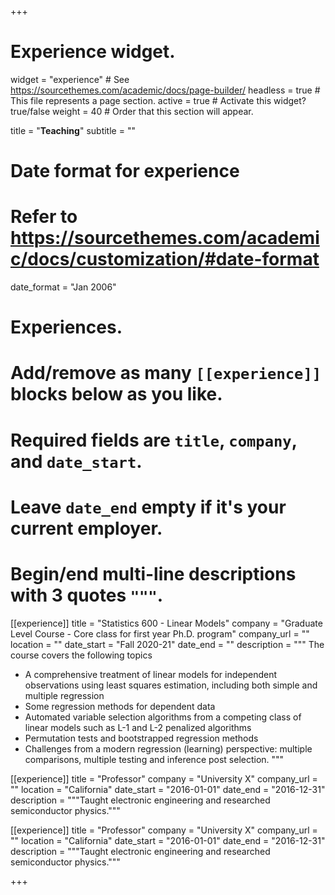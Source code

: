 +++
# Experience widget.
widget = "experience"  # See https://sourcethemes.com/academic/docs/page-builder/
headless = true  # This file represents a page section.
active = true  # Activate this widget? true/false
weight = 40  # Order that this section will appear.

title = "**Teaching**"
subtitle = ""

# Date format for experience
#   Refer to https://sourcethemes.com/academic/docs/customization/#date-format
date_format = "Jan 2006"

# Experiences.
#   Add/remove as many `[[experience]]` blocks below as you like.
#   Required fields are `title`, `company`, and `date_start`.
#   Leave `date_end` empty if it's your current employer.
#   Begin/end multi-line descriptions with 3 quotes `"""`.
[[experience]]
  title = "Statistics 600 - Linear Models"
  company = "Graduate Level Course - Core class for first year Ph.D. program"
  company_url = ""
  location = ""
  date_start = "Fall 2020-21"
  date_end = ""
  description = """ The course covers the following topics

  * A comprehensive treatment of linear models for independent observations using least squares estimation, including both simple and multiple regression
  * Some regression methods for dependent data
  * Automated variable selection algorithms from a competing class of linear models such as L-1 and L-2 penalized algorithms
  * Permutation tests and bootstrapped regression methods
  * Challenges from a modern regression (learning) perspective: multiple comparisons, multiple testing and inference post selection. """

[[experience]]
  title = "Professor"
  company = "University X"
  company_url = ""
  location = "California"
  date_start = "2016-01-01"
  date_end = "2016-12-31"
  description = """Taught electronic engineering and researched semiconductor physics."""

[[experience]]
  title = "Professor"
  company = "University X"
  company_url = ""
  location = "California"
  date_start = "2016-01-01"
  date_end = "2016-12-31"
  description = """Taught electronic engineering and researched semiconductor physics."""

+++
